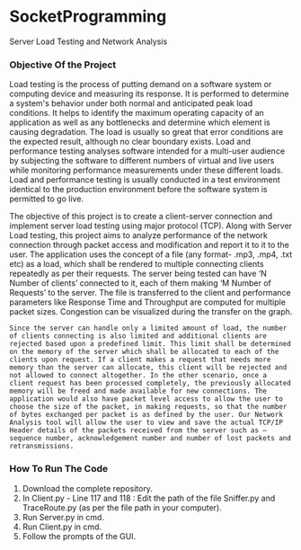 # SocketProgramming
Server Load Testing and Network Analysis

### Objective Of the Project

  Load testing is the process of putting demand on a software system or computing device and measuring its response. It is performed to determine a system's behavior under both normal and anticipated peak load conditions. It helps to identify the maximum operating capacity of an application as well as any bottlenecks and determine which element is causing degradation. The load is usually so great that error conditions are the expected result, although no clear boundary exists. Load and performance testing analyses software intended for a multi-user audience by subjecting the software to different numbers of virtual and live users while monitoring performance measurements under these different loads. Load and performance testing is usually conducted in a test environment identical to the production environment before the software system is permitted to go live.
  
  The objective of this project is to create a client-server connection and implement server load testing using major protocol (TCP). Along with Server Load testing, this project aims to analyze performance of the network connection through packet access and modification and report it to it to the user. The application uses the concept of a file (any format- .mp3, .mp4, .txt etc) as a load, which shall be rendered to multiple connecting clients repeatedly as per their requests. The server being tested can have ‘N Number of clients’ connected to it, each of them making ‘M Number of Requests’ to the server. The file is transferred to the client and performance parameters like Response Time and Throughput are computed for multiple packet sizes. Congestion can be visualized during the transfer on the graph.

    Since the server can handle only a limited amount of load, the number of clients connecting is also limited and additional clients are rejected based upon a predefined limit. This limit shall be determined on the memory of the server which shall be allocated to each of the clients upon request. If a client makes a request that needs more memory than the server can allocate, this client will be rejected and not allowed to connect altogether. In the other scenario, once a client request has been processed completely, the previously allocated memory will be freed and made available for new connections. The application would also have packet level access to allow the user to choose the size of the packet, in making requests, so that the number of bytes exchanged per packet is as defined by the user. Our Network Analysis tool will allow the user to view and save the actual TCP/IP Header details of the packets received from the server such as – sequence number, acknowledgement number and number of lost packets and retransmissions.

### How To Run The Code

1. Download the complete repository.
2. In Client.py - Line 117 and 118 : Edit the path of the file Sniffer.py and TraceRoute.py (as per the file path in your computer).
3. Run Server.py in cmd.
4. Run Client.py in cmd.
5. Follow the prompts of the GUI.
